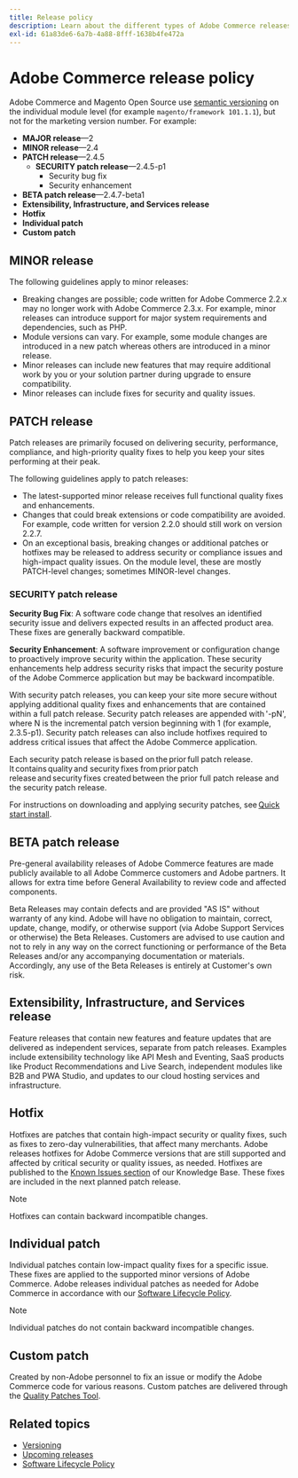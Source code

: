 ```yaml
---
title: Release policy
description: Learn about the different types of Adobe Commerce releases, including minor, patch, security patch, feature, hotfix, individual patch, and custom patch.
exl-id: 61a83de6-6a7b-4a88-8fff-1638b4fe472a
---
```

# Adobe Commerce release policy

Adobe Commerce and Magento Open Source use [semantic versioning](https://semver.org/) on the individual module level (for example `magento/framework 101.1.1`), but not for the marketing version number. For example:

-  **MAJOR release**—2
-  **MINOR release**—2.4
-  **PATCH release**—2.4.5
   -  **SECURITY patch release**—2.4.5-p1
      -  Security bug fix
      -  Security enhancement
-  **BETA patch release**—2.4.7-beta1
-  **Extensibility, Infrastructure, and Services release**
-  **Hotfix**
-  **Individual patch**
-  **Custom patch**

## MINOR release

The following guidelines apply to minor releases:

-  Breaking changes are possible; code written for Adobe Commerce 2.2.x may no longer work with Adobe Commerce 2.3.x. For example, minor releases can introduce support for major system requirements and dependencies, such as PHP.
-  Module versions can vary. For example, some module changes are introduced in a new patch whereas others are introduced in a minor release.
-  Minor releases can include new features that may require additional work by you or your solution partner during upgrade to ensure compatibility.
-  Minor releases can include fixes for security and quality issues.

## PATCH release

Patch releases are primarily focused on delivering security, performance, compliance, and high-priority quality fixes to help you keep your sites performing at their peak.

The following guidelines apply to patch releases:

-  The latest-supported minor release receives full functional quality fixes and enhancements.
-  Changes that could break extensions or code compatibility are avoided. For example, code written for version 2.2.0 should still work on version 2.2.7.
-  On an exceptional basis, breaking changes or additional patches or hotfixes may be released to address security or compliance issues and high-impact quality issues. On the module level, these are mostly PATCH-level changes; sometimes MINOR-level changes.

### SECURITY patch release

**Security Bug Fix**: A software code change that resolves an identified security issue and delivers expected results in an affected product area. These fixes are generally backward compatible.

**Security Enhancement**: A software improvement or configuration change to proactively improve security within the application. These security enhancements help address security risks that impact the security posture of the Adobe Commerce application but may be backward incompatible.

With security patch releases, you can keep your site more secure without applying additional quality fixes and enhancements that are contained within a full patch release. Security patch releases are appended with '-pN', where N is the incremental patch version beginning with 1 (for example, 2.3.5-p1). Security patch releases can also include hotfixes required to address critical issues that affect the Adobe Commerce application.

Each security patch release is based on the prior full patch release. It contains quality and security fixes from prior patch release and security fixes created between the prior full patch release and the security patch release.

For instructions on downloading and applying security patches, see [Quick start install](../installation/composer.md#example---security-patch).

## BETA patch release

Pre-general availability releases of Adobe Commerce features are made publicly available to all Adobe Commerce customers and Adobe partners. It allows for extra time before General Availability to review code and affected components.

Beta Releases may contain defects and are provided "AS IS" without warranty of any kind. Adobe will have no obligation to maintain, correct, update, change, modify, or otherwise support (via Adobe Support Services or otherwise) the Beta Releases. Customers are advised to use caution and not to rely in any way on the correct functioning or performance of the Beta Releases and/or any accompanying documentation or materials. Accordingly, any use of the Beta Releases is entirely at Customer's own risk.

## Extensibility, Infrastructure, and Services release

Feature releases that contain new features and feature updates that are delivered as independent services, separate from patch releases. Examples include extensibility technology like API Mesh and Eventing, SaaS products like Product Recommendations and Live Search, independent modules like B2B and PWA Studio, and updates to our cloud hosting services and infrastructure.

## Hotfix

Hotfixes are patches that contain high-impact security or quality fixes, such as fixes to zero-day vulnerabilities, that affect many merchants. Adobe releases hotfixes for Adobe Commerce versions that are still supported and affected by critical security or quality issues, as needed. Hotfixes are published to the [Known Issues section](https://support.magento.com/hc/en-us/sections/360003869892-Known-issues-patches-attached-) of our Knowledge Base. These fixes are included in the next planned patch release.

>[!NOTE]
>
>Hotfixes can contain backward incompatible changes.

## Individual patch

Individual patches contain low-impact quality fixes for a specific issue. These fixes are applied to the supported minor versions of Adobe Commerce. Adobe releases individual patches as needed for Adobe Commerce in accordance with our [Software Lifecycle Policy](https://www.adobe.com/content/dam/cc/en/legal/terms/enterprise/pdfs/Adobe-Commerce-Software-Lifecycle-Policy.pdf).

>[!NOTE]
>
>Individual patches do not contain backward incompatible changes.

## Custom patch

Created by non-Adobe personnel to fix an issue or modify the Adobe Commerce code for various reasons. Custom patches are delivered through the [Quality Patches Tool](https://experienceleague.adobe.com/docs/commerce-operations/tools/quality-patches-tool/usage.html).

## Related topics

-  [Versioning](https://developer.adobe.com/commerce/php/development/versioning/)
-  [Upcoming releases](schedule.md)
-  [Software Lifecycle Policy](https://www.adobe.com/content/dam/cc/en/legal/terms/enterprise/pdfs/Adobe-Commerce-Software-Lifecycle-Policy.pdf)
